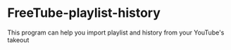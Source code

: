 # FreeTube-playlist-history
This program can help you import playlist and history from your YouTube's takeout
